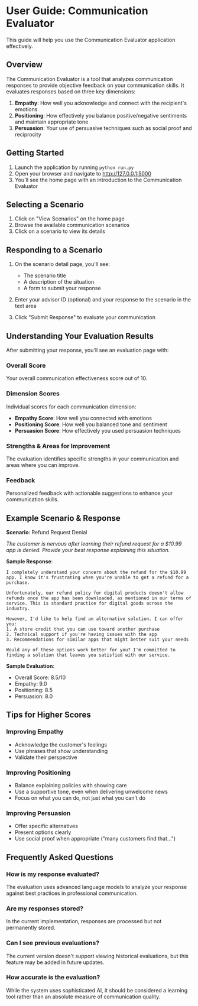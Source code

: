 # User Guide: Communication Evaluator

This guide will help you use the Communication Evaluator application effectively.

## Overview

The Communication Evaluator is a tool that analyzes communication responses to provide objective feedback on your communication skills. It evaluates responses based on three key dimensions:

1. **Empathy**: How well you acknowledge and connect with the recipient's emotions
2. **Positioning**: How effectively you balance positive/negative sentiments and maintain appropriate tone
3. **Persuasion**: Your use of persuasive techniques such as social proof and reciprocity

## Getting Started

1. Launch the application by running `python run.py`
2. Open your browser and navigate to http://127.0.0.1:5000
3. You'll see the home page with an introduction to the Communication Evaluator

## Selecting a Scenario

1. Click on "View Scenarios" on the home page
2. Browse the available communication scenarios
3. Click on a scenario to view its details

## Responding to a Scenario

1. On the scenario detail page, you'll see:
   - The scenario title
   - A description of the situation
   - A form to submit your response

2. Enter your advisor ID (optional) and your response to the scenario in the text area
3. Click "Submit Response" to evaluate your communication

## Understanding Your Evaluation Results

After submitting your response, you'll see an evaluation page with:

### Overall Score

Your overall communication effectiveness score out of 10.

### Dimension Scores

Individual scores for each communication dimension:
- **Empathy Score**: How well you connected with emotions
- **Positioning Score**: How well you balanced tone and sentiment
- **Persuasion Score**: How effectively you used persuasion techniques

### Strengths & Areas for Improvement

The evaluation identifies specific strengths in your communication and areas where you can improve.

### Feedback

Personalized feedback with actionable suggestions to enhance your communication skills.

## Example Scenario & Response

**Scenario**: Refund Request Denial

*The customer is nervous after learning their refund request for a $10.99 app is denied. Provide your best response explaining this situation.*

**Sample Response**:

```
I completely understand your concern about the refund for the $10.99 app. I know it's frustrating when you're unable to get a refund for a purchase.

Unfortunately, our refund policy for digital products doesn't allow refunds once the app has been downloaded, as mentioned in our terms of service. This is standard practice for digital goods across the industry.

However, I'd like to help find an alternative solution. I can offer you:
1. A store credit that you can use toward another purchase
2. Technical support if you're having issues with the app
3. Recommendations for similar apps that might better suit your needs

Would any of these options work better for you? I'm committed to finding a solution that leaves you satisfied with our service.
```

**Sample Evaluation**:
- Overall Score: 8.5/10
- Empathy: 9.0
- Positioning: 8.5
- Persuasion: 8.0

## Tips for Higher Scores

### Improving Empathy
- Acknowledge the customer's feelings
- Use phrases that show understanding
- Validate their perspective

### Improving Positioning
- Balance explaining policies with showing care
- Use a supportive tone, even when delivering unwelcome news
- Focus on what you can do, not just what you can't do

### Improving Persuasion
- Offer specific alternatives
- Present options clearly
- Use social proof when appropriate ("many customers find that...")

## Frequently Asked Questions

### How is my response evaluated?
The evaluation uses advanced language models to analyze your response against best practices in professional communication.

### Are my responses stored?
In the current implementation, responses are processed but not permanently stored.

### Can I see previous evaluations?
The current version doesn't support viewing historical evaluations, but this feature may be added in future updates.

### How accurate is the evaluation?
While the system uses sophisticated AI, it should be considered a learning tool rather than an absolute measure of communication quality. 
